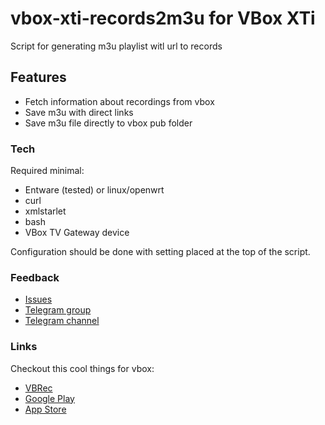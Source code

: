 # vbox-xti-records2m3u for VBox XTi
Script for generating m3u playlist witl url to records

## Features

  - Fetch information about recordings from vbox
  - Save m3u with direct links
  - Save m3u file directly to vbox pub folder
  
### Tech

  Required minimal: 
   - Entware (tested) or linux/openwrt
   - curl
   - xmlstarlet
   - bash 
   - VBox TV Gateway device

Configuration should be done with setting placed at the top of the script.
  
### Feedback

  - [Issues](https://github.com/mesb1/vbox-xti-records2m3u/issues)
  - [Telegram group](http://t.me/vboxcomm_chat)
  - [Telegram channel](http://t.me/vboxcomm)
  
### Links

  Checkout this cool things for vbox:
  - [VBRec](https://github.com/mejgun/vbr)
  - [Google Play](https://play.google.com/store/apps/details?id=com.mejsoftware.vbox_recorder)
  - [App Store](https://apps.apple.com/us/app/vbrec-for-vbox-xti/id1477864986)




